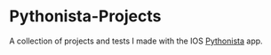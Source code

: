 # Pythonista-Projects
A collection of projects and tests I made with the IOS [Pythonista](http://omz-software.com/pythonista/) app.
